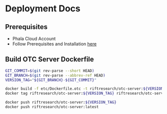 # Deployment Docs

## Prerequisites

- Phala Cloud Account
- Follow Prerequisites and Installation [here](https://docs.phala.network/phala-cloud/phala-cloud-user-guides/advanced-deployment-options/start-from-cloud-cli)

## Build OTC Server Dockerfile

```bash
GIT_COMMIT=$(git rev-parse --short HEAD)
GIT_BRANCH=$(git rev-parse --abbrev-ref HEAD)
VERSION_TAG="${GIT_BRANCH}-${GIT_COMMIT}"

docker build -f etc/Dockerfile.otc -t riftresearch/otc-server:${VERSION_TAG} .
docker tag riftresearch/otc-server:${VERSION_TAG} riftresearch/otc-server:latest

docker push riftresearch/otc-server:${VERSION_TAG}
docker push riftresearch/otc-server:latest
```
